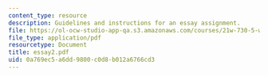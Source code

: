 ```yaml
---
content_type: resource
description: Guidelines and instructions for an essay assignment.
file: https://ol-ocw-studio-app-qa.s3.amazonaws.com/courses/21w-730-5-writing-on-contemporary-issues-imagining-the-future-fall-2007/0a769ec5a6dd9800c0d8b012a6766cd3_essay2.pdf
file_type: application/pdf
resourcetype: Document
title: essay2.pdf
uid: 0a769ec5-a6dd-9800-c0d8-b012a6766cd3
---
```

